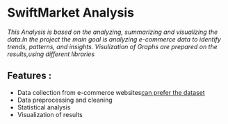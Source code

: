 # SwiftMarket Analysis
_This Analysis is based on the analyzing, summarizing and visualizing the data.In the project the main goal is analyzing e-commerce data to identify trends, patterns, and insights.
Visulization of Graphs are prepared on the results,using different libraries_

## Features :
- Data collection from e-commerce websites[can prefer the dataset](https://www.kaggle.com/datasets/thedevastator/unlock-profits-with-e-commerce-sales-data)
- Data preprocessing and cleaning
- Statistical analysis
- Visualization of results
